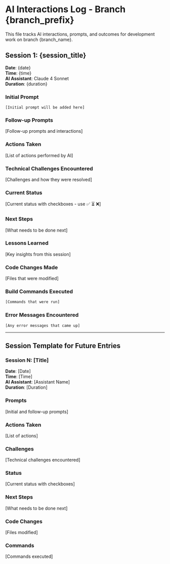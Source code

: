 # AI Interactions Log - Branch {branch_prefix}

This file tracks AI interactions, prompts, and outcomes for development work on branch
{branch_name}.

## Session 1: {session_title}

**Date**: {date}  
**Time**: {time}  
**AI Assistant**: Claude 4 Sonnet  
**Duration**: {duration}

### Initial Prompt

```
[Initial prompt will be added here]
```

### Follow-up Prompts

[Follow-up prompts and interactions]

### Actions Taken

[List of actions performed by AI]

### Technical Challenges Encountered

[Challenges and how they were resolved]

### Current Status

[Current status with checkboxes - use ✅ ⏳ ❌]

### Next Steps

[What needs to be done next]

### Lessons Learned

[Key insights from this session]

### Code Changes Made

[Files that were modified]

### Build Commands Executed

```bash
[Commands that were run]
```

### Error Messages Encountered

```
[Any error messages that came up]
```

---

## Session Template for Future Entries

### Session N: [Title]

**Date**: [Date]  
**Time**: [Time]  
**AI Assistant**: [Assistant Name]  
**Duration**: [Duration]

### Prompts

[Initial and follow-up prompts]

### Actions Taken

[List of actions]

### Challenges

[Technical challenges encountered]

### Status

[Current status with checkboxes]

### Next Steps

[What needs to be done next]

### Code Changes

[Files modified]

### Commands

[Commands executed]